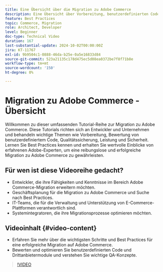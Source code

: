 ```yaml
---
title: Eine Übersicht über die Migration zu Adobe Commerce
description: Eine Übersicht über Vorbereitung, benutzerdefinierten Code, QA, Leistung und Sicherheit bei der Migration zu Adobe Commerce.
feature: Best Practices
topic: Commerce, Migration
role: Architect, Developer
level: Beginner
doc-type: Technical Video
duration: 167
last-substantial-update: 2024-10-02T00:00:00Z
jira: KT-11767
exl-id: 9b9504c1-0888-46da-b25e-0a5e16833d84
source-git-commit: 523a21135c178d475ec5d08ea0372be7f8f71b8e
workflow-type: tm+mt
source-wordcount: '150'
ht-degree: 0%

---
```


# Migration zu Adobe Commerce - Übersicht

Willkommen zu dieser umfassenden Tutorial-Reihe zur Migration zu Adobe Commerce. Diese Tutorials richten sich an Entwickler und Unternehmen und behandeln wichtige Themen wie Vorbereitung, Bewertung von benutzerdefiniertem Code, Qualitätssicherung, Leistung und Sicherheit. Lernen Sie Best Practices kennen und erhalten Sie wertvolle Einblicke von erfahrenen Adobe-Experten, um eine reibungslose und erfolgreiche Migration zu Adobe Commerce zu gewährleisten.

## Für wen ist diese Videoreihe gedacht?

* Entwickler, die ihre Fähigkeiten und Kenntnisse im Bereich Adobe Commerce-Migration erweitern möchten.
* Geschäftsplanung für die Migration zu Adobe Commerce und Suche nach Best Practices.
* IT-Teams, die für die Verwaltung und Unterstützung von E-Commerce-Plattformen verantwortlich sind.
* Systemintegratoren, die ihre Migrationsprozesse optimieren möchten.

## Videoinhalt {#video-content}

* Erfahren Sie mehr über die wichtigsten Schritte und Best Practices für eine erfolgreiche Migration auf Adobe Commerce.
* Bewerten und optimieren Sie benutzerdefinierten Code und Drittanbietermodule und verstehen Sie wichtige QA-Konzepte.

>[!VIDEO](https://video.tv.adobe.com/v/3432846/?learn=on)
